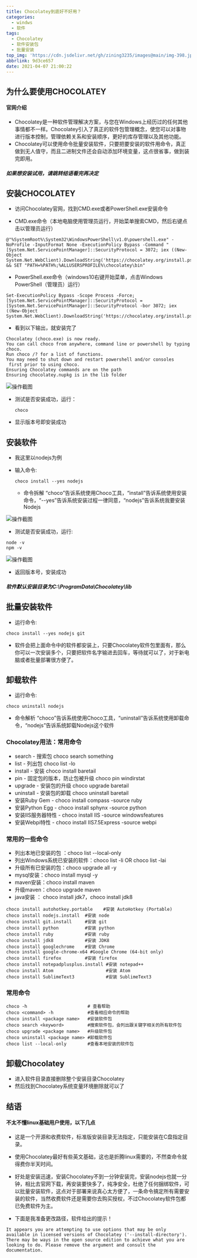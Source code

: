 ```yaml
---
title: Chocolatey到底好不好用？
categories:
  - windws
  - 软件
tags:
  - Chocolatey
  - 软件安装包
  - 批量安装
top_img: 'https://cdn.jsdelivr.net/gh/zining3235/images@main/img-398.jpg'
abbrlink: 9d3ce657
date: 2021-04-07 21:00:22
---
```

## 为什么要使用CHOCOLATEY

#### 官网介绍

- Chocolatey是一种软件管理解决方案，与您在Windows上经历过的任何其他事情都不一样。Chocolatey引入了真正的软件包管理概念，使您可以对事物进行版本控制，管理依赖关系和安装顺序，更好的库存管理以及其他功能。
- Chocolatey可以使用命令批量安装软件，只要把要安装的软件用命令，真正做到无人值守，而且二进制文件还会自动添加环境变量，这点很省事，做到装完即用。

##### <div class='tip warning'><p>如果想安装试用，请跳转结语看完再决定<p></div>

## 安装CHOCOLATEY

- 访问Chocolatey官网，找到CMD.exe或者PowerShell.exe安装命令

- CMD.exe命令（本地电脑使用管理员运行，开始菜单搜索CMD，然后右键点击以管理员运行）

```
@"%SystemRoot%\System32\WindowsPowerShell\v1.0\powershell.exe" -NoProfile -InputFormat None -ExecutionPolicy Bypass -Command "[System.Net.ServicePointManager]::SecurityProtocol = 3072; iex ((New-Object System.Net.WebClient).DownloadString('https://chocolatey.org/install.ps1'))" && SET "PATH=%PATH%;%ALLUSERSPROFILE%\chocolatey\bin"
```

- PowerShell.exe命令（windows10右键开始菜单，点击Windows PowerShell（管理员）运行）

```
Set-ExecutionPolicy Bypass -Scope Process -Force; [System.Net.ServicePointManager]::SecurityProtocol = [System.Net.ServicePointManager]::SecurityProtocol -bor 3072; iex ((New-Object System.Net.WebClient).DownloadString('https://chocolatey.org/install.ps1'))
```

- 看到以下输出，就安装完了

```
Chocolatey (choco.exe) is now ready.
You can call choco from anywhere, command line or powershell by typing choco.
Run choco /? for a list of functions.
You may need to shut down and restart powershell and/or consoles
 first prior to using choco.
Ensuring Chocolatey commands are on the path
Ensuring chocolatey.nupkg is in the lib folder
```

![操作截图](https://yekei-images.s3.jp-tok.cloud-object-storage.appdomain.cloud/Sourcetree/Snipaste_2021-04-07_19-59-09.png)

  - 测试是否安装成功，运行：

    ```
    choco
    ```

  - 显示版本号即安装成功

  ## 安装软件

- 我这里以nodejs为例  

- 输入命令:

  ```
  choco install --yes nodejs
  ```

  - 命令拆解  “choco”告诉系统使用Choco工具，“install”告诉系统使用安装命令，“--yes”告诉系统安装过程一律同意，“nodejs”告诉系统我要安装Nodejs

![操作截图](https://yekei-images.s3.jp-tok.cloud-object-storage.appdomain.cloud/Sourcetree/Snipaste_2021-04-07_19-52-38.png)

- 测试是否安装成功，运行:

```
node -v
npm -v
```

![操作截图](https://yekei-images.s3.jp-tok.cloud-object-storage.appdomain.cloud/Sourcetree/Snipaste_2021-04-07_19-53-27.png)

- 返回版本号，安装成功

##### 软件默认安装目录为C:\ProgramData\Chocolatey\lib

## 批量安装软件

- 运行命令:

```
choco install --yes nodejs git 
```

- 软件会把上面命令中的软件都安装上，只要Chocolatey软件包里面有，那么你可以一次安装多个，只要把软件名字输进去回车，等待就可以了，对于新电脑或者批量部署很方便了。

## 卸载软件

- 运行命令:

```
choco uninstall nodejs
```

- 命令解析 “choco”告诉系统使用Choco工具，“uninstall”告诉系统使用卸载命令，“nodejs”告诉系统卸载Nodejs这个软件

### Chocolatey用法：常用命令

- search - 搜索包 choco search something
- list - 列出包 choco list -lo
- install - 安装 choco install baretail
- pin - 固定包的版本，防止包被升级 choco pin windirstat
- upgrade - 安装包的升级 choco upgrade baretail
- uninstall - 安装包的卸载 choco uninstall baretail
- 安装Ruby Gem - choco install compass -source ruby
- 安装Python Egg - choco install sphynx -source python
- 安装IIS服务器特性 - choco install IIS -source windowsfeatures
- 安装Webpi特性 - choco install IIS7.5Express -source webpi

### 常用的一些命令

- 列出本地已安装的包 ：choco list --local-only
- 列出Windows系统已安装的软件：choco list -li OR choco list -lai
- 升级所有已安装的包：choco upgrade all -y
- mysql安装：choco install mysql -y
- maven安装：choco install maven 
- 升级maven：choco upgrade maven
- java安装 ： choco install jdk7，choco install jdk8

```
choco install autohotkey.portable    #安装 AutoHotkey (Portable)
choco install nodejs.install  #安装 node
choco install git.install     #安装 git
choco install python          #安装 python
choco install ruby            #安装 ruby
choco install jdk8            #安装 JDK8
choco install googlechrome    #安装 Chrome
choco install google-chrome-x64 #Google Chrome (64-bit only)
choco install firefox         #安装 firefox
choco install notepadplusplus.install #安装 notepad++
choco install Atom                    #安装 Atom
choco install SublimeText3            #安装 SublimeText3
```

### 常用命令

```
choco -h                       # 查看帮助
choco <command> -h             #查看相应命令的帮助
choco install <package name>   #安装软件包
choco search <keyword>         #搜索软件包，会列出跟关键字相关的所有软件包
choco upgrade <package name>   #升级软件包
choco uninstall <package name> #卸载软件包
choco list --local-only        #查看本地安装的软件包
```

## 卸载Chocolatey

- 进入软件目录直接删除整个安装目录Chocolatey
- 然后找到Chocolatey系统变量环境删除就可以了

## 结语

#### 不太不懂linux基础用户使用，以下几点

- 这是一个开源和收费软件，标准版安装目录无法指定，只能安装在C盘指定目录。
- 使用Chocolatey最好有些英文基础，这也是折腾linux需要的，不然查命令就得费你半天时间。
- 好处是安装迅速，安装Chocolatey不到一分钟安装完，安装nodejs也就一分钟，相比去官网下载，再安装要快多了，纯净安全，杜绝了任何捆绑软件，可以批量安装软件，这点对于部署来说真心太方便了，一条命令搞定所有需要安装的软件，当然收费软件还是需要你去购买授权，不过Chocolatey软件包都已免费软件为主。



- 下面是我准备更改路径，软件给出的提示！

```
It appears you are attempting to use options that may be only available in licensed versions of Chocolatey ('--install-directory'). There may be ways in the open source edition to achieve what you are looking to do. Please remove the argument and consult the documentation.
```